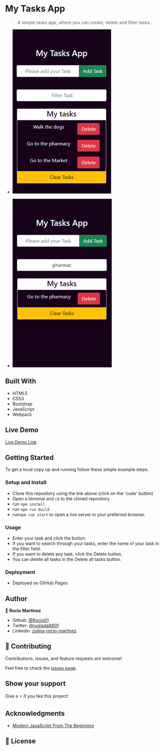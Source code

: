 # My Tasks App

> A simple tasks app, where you can create, delete and filter tasks.  

- ![screenshot](./src/images/1.PNG)

- ![screenshot](./src/images/2.PNG)


## Built With

- HTML5
- CSS3
- Bootstrap
- JavaScript
- Webpack


## Live Demo

[Live Demo Link](https://rocio01.github.io/my-tasks-app/)

## Getting Started

To get a local copy up and running follow these simple example steps.

### Setup and Install

- Clone this repository using the link above (click on the 'code' button)
- Open a terminal and `cd` to the cloned repository
- run `npm install`
- run `npm run build`
- run`npm run start` to open a live server in your preferred browser.


### Usage

- Enter your task and click the button.
- If you want to search through your tasks, enter the name of your task in the filter field.
- If you want to delete any task, click the Delete button.
- You can delete all tasks in the Delete all tasks button.

### Deployment

- Deployed on GitHub Pages

## Author

👤  **Rocio Martinez** 
- Github: [@Rocio01](https://github.com/Rocio01) 
- Twitter: [@rugiada8801](https://twitter.com/rugiada8801) 
- Linkedin: [zulma-rocio-martinez](https://www.linkedin.com/in/zulma-rocio-martinez) 


## 🤝 Contributing

Contributions, issues, and feature requests are welcome!

Feel free to check the [issues page](https://github.com/Rocio01/my-tasks-app/issues).

## Show your support

Give a ⭐️ if you like this project!

## Acknowledgments

- [Modern JavaScript From The Beginning](https://www.udemy.com/course/modern-javascript-from-the-beginning/)

## 📝 License
